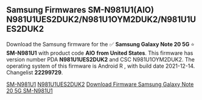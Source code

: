<h2>Samsung Firmwares SM-N981U1(AIO) N981U1UES2DUK2/N981U1OYM2DUK2/N981U1UES2DUK2</h2>
Download the Samsung firmware for the ✅ <strong>Samsung Galaxy Note 20 5G </strong> ⭐ <strong>SM-N981U1</strong> with product code <strong>AIO</strong> <strong> from United States</strong>. This firmware has version number PDA <strong>N981U1UES2DUK2</strong> and CSC N981U1OYM2DUK2. The operating system of this firmware is Android R , with build date 2021-12-14. Changelist <strong>22299729</strong>.


[SM-N981U1](https://samfirm.shop/samsung/model/SM-N981U1)
[N981U1UES2DUK2](https://samfirm.shop/samsung/pda/N981U1UES2DUK2)
[Download Firmware Samsung Galaxy Note 20 5G SM-N981U1](https://samfirm.shop/samsung/firmware/482260)
